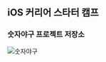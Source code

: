## iOS 커리어 스타터 캠프

### 숫자야구 프로젝트 저장소


![숫자야구](https://user-images.githubusercontent.com/90945013/136141685-e43434d0-737f-4722-aa39-b17203d8bb22.jpg)
